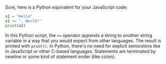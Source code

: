 Sure, here is a Python equivalent for your JavaScript code:

```python
s1 = "Hello"
s1 += ", World!"
print(s1)
```

In this Python script, the `+=` operator appends a string to another string variable in a way that you would expect from other languages. The result is printed with `print()`. In Python, there's no need for explicit semicolons like in JavaScript or other C-based languages. Statements are terminated by newline or some kind of statement ender (like colon).

